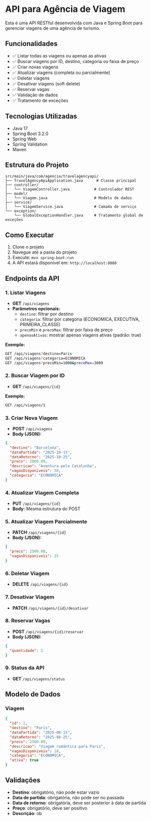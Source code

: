 # API para Agência de Viagem

Esta é uma API RESTful desenvolvida com Java e Spring Boot para gerenciar viagens de uma agência de turismo.

## Funcionalidades

- ✅ Listar todas as viagens ou apenas as ativas
- ✅ Buscar viagens por ID, destino, categoria ou faixa de preço
- ✅ Criar novas viagens
- ✅ Atualizar viagens (completa ou parcialmente)
- ✅ Deletar viagens
- ✅ Desativar viagens (soft delete)
- ✅ Reservar vagas
- ✅ Validação de dados
- ✅ Tratamento de exceções

## Tecnologias Utilizadas

- Java 17
- Spring Boot 3.2.0
- Spring Web
- Spring Validation
- Maven

## Estrutura do Projeto

```
src/main/java/com/agencia/travelagencyapi/
├── TravelAgencyApiApplication.java      # Classe principal
├── controller/
│   └── ViagemController.java           # Controlador REST
├── model/
│   └── Viagem.java                     # Modelo de dados
├── service/
│   └── ViagemService.java              # Camada de serviço
└── exception/
    └── GlobalExceptionHandler.java     # Tratamento global de exceções
```

## Como Executar

1. Clone o projeto
2. Navegue até a pasta do projeto
3. Execute: `mvn spring-boot:run`
4. A API estará disponível em: `http://localhost:8080`

## Endpoints da API

### 1. Listar Viagens
- **GET** `/api/viagens`
- **Parâmetros opcionais:**
  - `destino`: filtrar por destino
  - `categoria`: filtrar por categoria (ECONOMICA, EXECUTIVA, PRIMEIRA_CLASSE)
  - `precoMin` e `precoMax`: filtrar por faixa de preço
  - `apenasAtivas`: mostrar apenas viagens ativas (padrão: true)

**Exemplo:**
```bash
GET /api/viagens?destino=Paris
GET /api/viagens?categoria=ECONOMICA
GET /api/viagens?precoMin=1000&precoMax=3000
```

### 2. Buscar Viagem por ID
- **GET** `/api/viagens/{id}`

**Exemplo:**
```bash
GET /api/viagens/1
```

### 3. Criar Nova Viagem
- **POST** `/api/viagens`
- **Body (JSON):**
```json
{
  "destino": "Barcelona",
  "dataPartida": "2025-10-15",
  "dataRetorno": "2025-10-25",
  "preco": 2800.00,
  "descricao": "Aventura pela Catalunha",
  "vagasDisponiveis": 30,
  "categoria": "ECONOMICA"
}
```

### 4. Atualizar Viagem Completa
- **PUT** `/api/viagens/{id}`
- **Body:** Mesma estrutura do POST

### 5. Atualizar Viagem Parcialmente
- **PATCH** `/api/viagens/{id}`
- **Body (JSON):**
```json
{
  "preco": 2500.00,
  "vagasDisponiveis": 25
}
```

### 6. Deletar Viagem
- **DELETE** `/api/viagens/{id}`

### 7. Desativar Viagem
- **PATCH** `/api/viagens/{id}/desativar`

### 8. Reservar Vagas
- **POST** `/api/viagens/{id}/reservar`
- **Body (JSON):**
```json
{
  "quantidade": 2
}
```

### 9. Status da API
- **GET** `/api/viagens/status`

## Modelo de Dados

### Viagem
```json
{
  "id": 1,
  "destino": "Paris",
  "dataPartida": "2025-08-15",
  "dataRetorno": "2025-08-25",
  "preco": 2500.00,
  "descricao": "Viagem romântica para Paris",
  "vagasDisponiveis": 18,
  "categoria": "ECONOMICA",
  "ativa": true
}
```

## Validações

- **Destino**: obrigatório, não pode estar vazio
- **Data de partida**: obrigatória, não pode ser no passado
- **Data de retorno**: obrigatória, deve ser posterior à data de partida
- **Preço**: obrigatório, deve ser positivo
- **Descrição**: ob